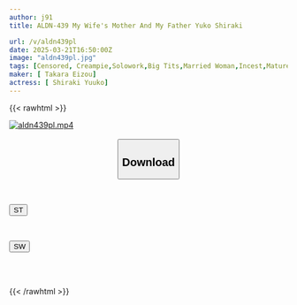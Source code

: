 ```yaml
---
author: j91
title: ALDN-439 My Wife's Mother And My Father Yuko Shiraki

url: /v/aldn439pl
date: 2025-03-21T16:50:00Z
image: "aldn439pl.jpg"
tags: [Censored, Creampie,Solowork,Big Tits,Married Woman,Incest,Mature Woman]
maker: [ Takara Eizou]
actress: [ Shiraki Yuuko]
---
```



{{< rawhtml >}}

<div class="video" data-videoid="Le1Zm8BXBXURmZm">
    <a href="javascript:;">
        <img src="/v/aldn439pl/aldn439pl.jpg" width="WIDTH" height="HEIGHT" alt="aldn439pl.mp4" loading="lazy">
    </a>
</div>

<script type="text/javascript" src="https://j91.asia/asset/on-demand-st.js"></script>

<br>
  <link rel="stylesheet" href="https://j91.asia/asset/bs5.css">
  
  <center>
  <button class="btn btn-primary" type="button" data-bs-toggle="collapse" data-bs-target=".multi-collapse" aria-expanded="false" aria-controls="multiCollapseExample1 multiCollapseExample2"><h2>Download</h2></button></center>
</p>
<div class="row">
  <div class="col">
    <div class="collapse multi-collapse" id="multiCollapseExample1">
      <div class="card card-body">
	      	      <br>
<div class="buttons">  
<p><a href="/v/aldn439pl/st.html" target="_blank"><button class="btn-hover color-3"><i class="fa fa-download"></i> ST</button></a></p></div>
    </div>
  </div>
</div>
  <div class="col">
    <div class="collapse multi-collapse" id="multiCollapseExample2">
      <div class="card card-body">
	      <br>
<div class="buttons">
<p><a href="/v/aldn439pl/sw.html" target="_blank"><button class="btn-hover color-2"><i class="fa fa-download"></i> SW</button></a></p></div>
<br><br>
      </div>
    </div>
  </div>
</div>

{{< /rawhtml >}}